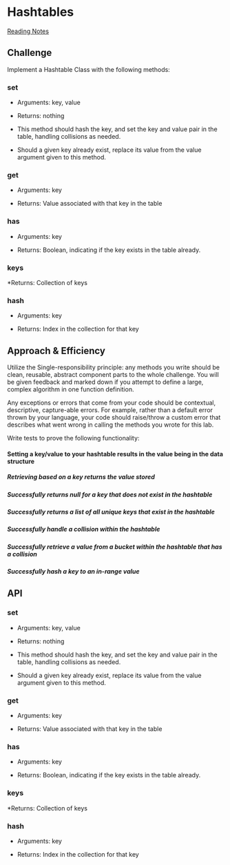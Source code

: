 # Hashtables

[Reading Notes](https://cesarderio.github.io/reading-notes/401-reading-notes/class-30.html)

## Challenge

Implement a Hashtable Class with the following methods:

### **set**

* Arguments: key, value

* Returns: nothing

* This method should hash the key, and set the key and value pair in the table, handling collisions as needed.

* Should a given key already exist, replace its value from the value argument given to this method.

### **get**

* Arguments: key

* Returns: Value associated with that key in the table

### **has**

* Arguments: key

* Returns: Boolean, indicating if the key exists in the table already.

### **keys**

*Returns: Collection of keys

### **hash**

* Arguments: key

* Returns: Index in the collection for that key

## Approach & Efficiency

Utilize the Single-responsibility principle: any methods you write should be clean, reusable, abstract component parts to the whole challenge. You will be given feedback and marked down if you attempt to define a large, complex algorithm in one function definition.

Any exceptions or errors that come from your code should be contextual, descriptive, capture-able errors. For example, rather than a default error thrown by your language, your code should raise/throw a custom error that describes what went wrong in calling the methods you wrote for this lab.

Write tests to prove the following functionality:

#### Setting a key/value to your hashtable results in the value being in the data structure

##### Retrieving based on a key returns the value stored

##### Successfully returns null for a key that does not exist in the hashtable

##### Successfully returns a list of all unique keys that exist in the hashtable

##### Successfully handle a collision within the hashtable

##### Successfully retrieve a value from a bucket within the hashtable that has a collision

##### Successfully hash a key to an in-range value

## API

### **set**

* Arguments: key, value

* Returns: nothing

* This method should hash the key, and set the key and value pair in the table, handling collisions as needed.

* Should a given key already exist, replace its value from the value argument given to this method.

### **get**

* Arguments: key

* Returns: Value associated with that key in the table

### **has**

* Arguments: key

* Returns: Boolean, indicating if the key exists in the table already.

### **keys**

*Returns: Collection of keys

### **hash**

* Arguments: key

* Returns: Index in the collection for that key
